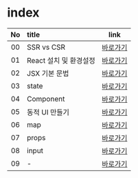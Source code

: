 # index
|No|title|link|
|:-:|:-|:-:|
|00|SSR vs CSR|[바로가기](./00)|
|01|React 설치 및 환경설정|[바로가기](./01)|
|02|JSX 기본 문법|[바로가기](./02)|
|03|state|[바로가기](./03)|
|04|Component|[바로가기](./04)|
|05|동적 UI 만들기|[바로가기](./05)|
|06|map|[바로가기](./06)|
|07|props|[바로가기](./07)|
|08|input|[바로가기](./08)|
|09|-|[바로가기](./09)|

